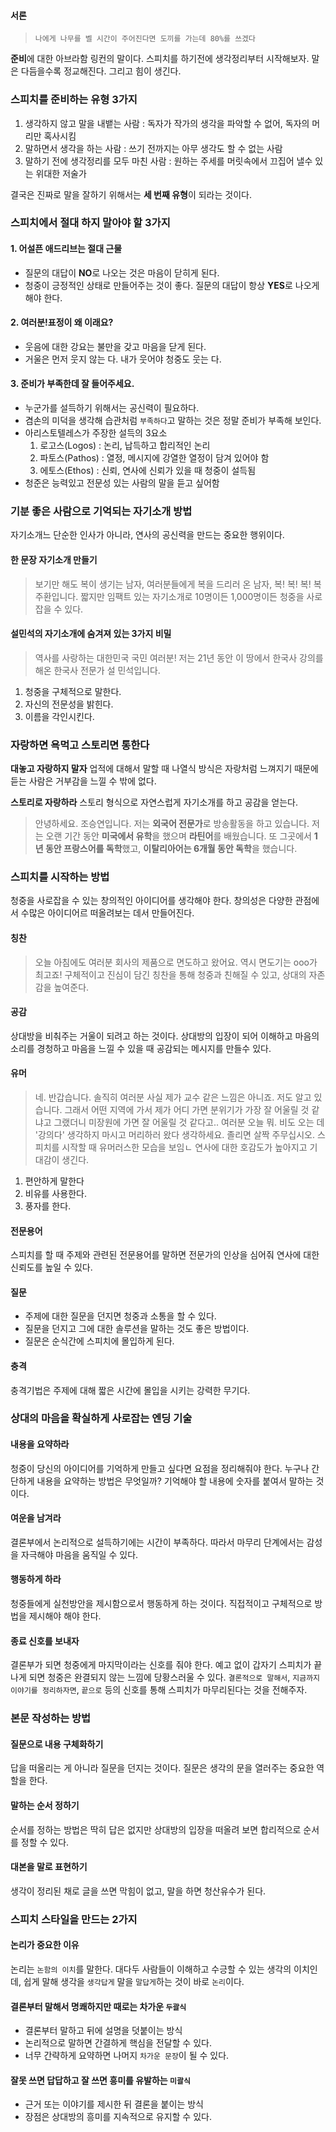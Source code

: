#### 서론
> `나에게 나무를 벨 시간이 주어진다면 도끼를 가는데 80%를 쓰겠다`

**준비**에 대한 아브라함 링컨의 말이다. 스피치를 하기전에 생각정리부터 시작해보자. 말은 다듬을수록 정교해진다.
그리고 힘이 생긴다.

### 스피치를 준비하는 유형 3가지
1. 생각하지 않고 말을 내뱉는 사람 : 독자가 작가의 생각을 파악할 수 없어, 독자의 머리만 혹사시킴
2. 말하면서 생각을 하는 사람 : 쓰기 전까지는 아무 생각도 할 수 없는 사람
3. 말하기 전에 생각정리를 모두 마친 사람 : 원하는 주세를 머릿속에서 끄집어 낼수 있는 위대한 저술가

결국은 진짜로 말을 잘하기 위해서는 **세 번째 유형**이 되라는 것이다.

### 스피치에서 절대 하지 말아야 할 3가지
#### 1. 어설픈 애드리브는 절대 근물
   - 질문의 대답이 **NO**로 나오는 것은 마음이 닫히게 된다. 
   - 청중이 긍정적인 상태로 만들어주는 것이 좋다. 질문의 대답이 항상 **YES**로 나오게 해야 한다.
#### 2. 여러분!표정이 왜 이래요?
   - 웃음에 대한 강요는 불만을 갖고 마음을 닫게 된다.
   - 거울은 먼저 웃지 않는 다. 내가 웃어야 청중도 웃는 다.
#### 3. 준비가 부족한데 잘 들어주세요.
   - 누군가를 설득하기 위해서는 공신력이 필요하다.
   - 겸손의 미덕을 생각해 습관처럼 `부족하다`고 말하는 것은 정말 준비가 부족해 보인다.
   - 아리스토텔레스가 주장한 설득의 3요소
     1. 로고스(Logos) : 논리, 납득하고 합리적인 논리
     2. 파토스(Pathos) : 열정, 메시지에 강열한 열정이 담겨 있어야 함
     3. 에토스(Ethos) : 신뢰, 연사에 신뢰가 있을 때 청중이 설득됨
   - 청준은 능력있고 전문성 있는 사람의 말을 듣고 싶어함

### 기분 좋은 사람으로 기억되는 자기소개 방법
자기소개느 단순한 인사가 아니라, 연사의 공신력을 만드는 중요한 행위이다.

#### 한 문장 자기소개 만들기
> 보기만 해도 복이 생기는 남자, 여러분들에게 복을 드리러 온 남자, 복! 복! 복! 복주환입니다.
짧지만 임팩트 있는 자기소개로 10명이든 1,000명이든 청중을 사로잡을 수 있다.

#### 설민석의 자기소개에 숨겨져 있는 3가지 비밀
> 역사를 사랑하는 대한민국 국민 여러분! 저는 21년 동안 이 땅에서 한국사 강의를 해온 한국사 전문가 설 민석입니다.

1. 청중을 구체적으로 말한다.
2. 자신의 전문성을 밝힌다.
3. 이름을 각인시킨다.

### 자랑하면 욕먹고 스토리면 통한다
**대놓고 자랑하지 말자** 업적에 대해서 말할 때 나열식 방식은 자랑처럼 느껴지기 때문에 듣는 사람은 거부감을 느낄 수 밖에 없다.

**스토리로 자랑하라** 스토리 형식으로 자연스럽게 자기소개를 하고 공감을 얻는다.
> 안녕하세요. 조승연입니다. 저는 **외국어 전문가**로 방송활동을 하고 있습니다.
> 저는 오랜 기간 동안 **미국에서 유학**을 했으며 **라틴어**를 배웠습니다.
> 또 그곳에서 **1년 동안 프랑스어를 독학**했고, **이탈리아어는 6개월 동안 독학**을 했습니다.

### 스피치를 시작하는 방법
청중을 사로잡을 수 있는 창의적인 아이디어를 생각해야 한다. 창의성은 다양한 관점에서 수많은 아이디어르 떠올려보는 데서 만들어진다.

#### 칭찬
> 오늘 아침에도 여러분 회사의 제품으로 면도하고 왔어요. 역시 면도기는 ooo가 최고죠!
구체적이고 진심이 담긴 칭찬을 통해 청중과 친해질 수 있고, 상대의 자존감을 높여준다.

#### 공감
상대방을 비춰주는 거울이 되려고 하는 것이다. 상대방의 입장이 되어 이해하고
마음의 소리를 경청하고 마음을 느낄 수 있을 때 공감되는 메시지를 만들수 있다.

#### 유머
> 네. 반갑습니다. 솔직히 여러분 사실 제가 교수 같은 느낌은 아니죠. 저도 알고 있습니다.
> 그래서 어떤 지역에 가서 제가 어디 가면 분위기가 가장 잘 어울릴 것 같냐고 그랬더니 미장원에 가면 잘 어울릴 것 같다고..
> 여러분 오늘 뭐. 비도 오는 데 '강의다' 생각하지 마시고 머리하러 왔다 생각하세요. 졸리면 살짝 주무십시오.
스피치를 시작할 때 유머러스한 모습을 보임ㄴ 연사에 대한 호감도가 높아지고 기대감이 생긴다.

1. 편안하게 말한다
2. 비유를 사용한다.
3. 풍자를 한다.

#### 전문용어
스피치를 할 때 주제와 관련된 전문용어를 말하면 전문가의 인상을 심어줘 연사에 대한 신뢰도를 높일 수 있다.

#### 질문
- 주제에 대한 질문을 던지면 청중과 소통을 할 수 있다.
- 질문을 던지고 그에 대한 솔루션을 말하는 것도 좋은 방법이다.
- 질문은 순식간에 스피치에 몰입하게 된다.

#### 충격
충격기법은 주제에 대해 짧은 시간에 몰입을 시키는 강력한 무기다.

### 상대의 마음을 확실하게 사로잡는 엔딩 기술

#### 내용을 요약하라
청중이 당신의 아이디어를 기억하게 만들고 싶다면 요점을 정리해줘야 한다.
누구나 간단하게 내용을 요약하는 방법은 무엇일까? 기억해야 할 내용에 숫자를 붙여서 말하는 것이다.

#### 여운을 남겨라
결론부에서 논리적으로 설득하기에는 시간이 부족하다. 따라서 마무리 단계에서는 감성을 자극해야 마음을 움직일 수 있다.

#### 행동하게 하라
청중들에게 실천방안을 제시함으로서 행동하게 하는 것이다. 직접적이고 구체적으로 방법을 제시해야 해야 한다.

#### 종료 신호를 보내자
결론부가 되면 청중에게 마지막이라는 신호를 줘야 한다. 예고 없이 갑자기 스피치가 끝나게 되면 청중은 완결되지 않는 느낌에 당황스러울 수 있다.
`결론적으로 말해서`, `지금까지 이야기를 정리하자면`, `끝으로` 등의 신호를 통해 스피치가 마무리된다는 것을 전해주자.

### 본문 작성하는 방법
#### 질문으로 내용 구체화하기
답을 떠올리는 게 아니라 질문을 던지는 것이다. 질문은 생각의 문을 열러주는 중요한 역할을 한다.

#### 말하는 순서 정하기
순서를 정하는 방법은 딱히 답은 없지만 상대방의 입장을 떠올려 보면 합리적으로 순서를 정할 수 있다.

#### 대본을 말로 표현하기
생각이 정리된 채로 글을 쓰면 막힘이 없고, 말을 하면 청산유수가 된다.

### 스피치 스타일을 만드는 2가지

#### 논리가 중요한 이유
논리는 `논함의 이치`를 말한다. 대다두 사람들이 이해하고 수긍할 수 있는 생각의 이치인데,
쉽게 말해 생각을 `생각답게` 말을 `말답게`하는 것이 바로 `논리`이다.

#### 결론부터 말해서 명쾌하지만 때로는 차가운 `두괄식`
- 결론부터 말하고 뒤에 설명을 덧붙이는 방식
- 논리적으로 말하면 간결하게 핵심을 전달할 수 있다.
- 너무 간략하게 요약하면 나머지 `차가운 문장`이 될 수 있다.

#### 잘못 쓰면 답답하고 잘 쓰면 흥미를 유발하는 `미괄식`
- 근거 또는 이야기를 제시한 뒤 결론을 붙이는 방식
- 장점은 상대방의 흥미를 지속적으로 유지할 수 있다.